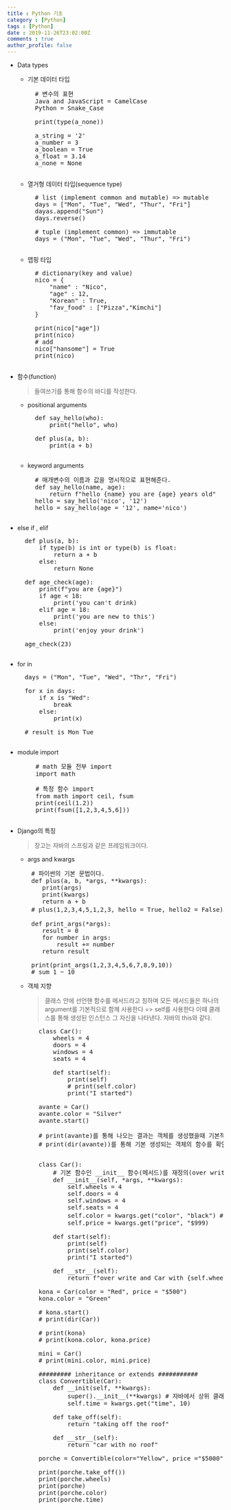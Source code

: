 ```yaml
---
title : Python 기초
category : [Python]
tags : [Python]
date : 2019-11-26T23:02:00Z
comments : true
author_profile: false
---
```


- Data types
    - 기본 데이터 타입   
        <pre>
        # 변수의 표현
        Java and JavaScript = CamelCase
        Python = Snake_Case
        
        print(type(a_none))
        
        a_string = '2'
        a_number = 3
        a_boolean = True
        a_float = 3.14
        a_none = None
        </pre>
        
    - 열거형 데이터 타입(sequence type)
        <pre>
        # list (implement common and mutable) => mutable
        days = ["Mon", "Tue", "Wed", "Thur", "Fri"]
        dayas.append("Sun")
        days.reverse()
       
        # tuple (implement common) => immutable
        days = ("Mon", "Tue", "Wed", "Thur", "Fri")
        </pre>
    - 맵핑 타입
        <pre>
        # dictionary(key and value)
        nico = {
            "name" : "Nico",
            "age" : 12,
            "Korean" : True,
            "fav_food" : ["Pizza","Kimchi"]
        }
        
        print(nico["age"])
        print(nico)
        # add
        nico["hansome"] = True
        print(nico)
        </pre>
        
- 함수(function)
    > 들여쓰기를 통해 함수의 바디를 작성한다.
    - positional arguments
        <pre>
        def say_hello(who):
            print("hello", who)
            
        def plus(a, b):
            print(a + b)
        </pre>
        
    - keyword arguments
        <pre>
        # 매개변수의 이름과 값을 명시적으로 표현해준다.
        def say_hello(name, age):
            return f"hello {name} you are {age} years old"
        hello = say_hello('nico', '12')
        hello = say_hello(age = '12', name='nico')
        </pre>
        
- else if , elif
    <pre>
    def plus(a, b):
        if type(b) is int or type(b) is float:
            return a + b
        else:
            return None
            
    def age_check(age):
        print(f"you are {age}")
        if age < 18:
            print('you can't drink)
        elif age = 18:
            print('you are new to this')
        else:
            print('enjoy your drink')
    
    age_check(23)
    </pre>
    
- for in
    <pre>
    days = ("Mon", "Tue", "Wed", "Thr", "Fri")
    
    for x in days:
        if x is "Wed":
            break
        else:
            print(x)
            
    # result is Mon Tue
    </pre>
    
- module import
    <pre>
       # math 모듈 전부 import
       import math
       
       # 특정 함수 import
       from math import ceil, fsum
       print(ceil(1.2))
       print(fsum([1,2,3,4,5,6]))
    </pre>
    
- Django의 특징
    > 장고는 자바의 스프링과 같은 프레임워크이다.  
  - args and kwargs 
    <pre>
     # 파이썬의 기본 문법이다.
     def plus(a, b, *args, **kwargs):
        print(args)
        print(kwargs)
        return a + b
     # plus(1,2,3,4,5,1,2,3, hello = True, hello2 = False)와 같은 함수의 사용이 가능하다
     
     def print_args(*args):
        result = 0
        for number in args:
            result += number
        return result
        
     print(print_args(1,2,3,4,5,6,7,8,9,10)) 
     # sum 1 ~ 10
    </pre>
    
   - 객체 지향
     > 클래스 안에 선언핸 함수를 메서드라고 칭하며 모든 메서드들은
       하나의 argument를 기본적으로 함께 사용한다 => self를 사용한다
       이때 클래스를 통해 생성된 인스턴스 그 자신을 나타낸다. 자바의 this와 같다.
        <pre>
        class Car():
            wheels = 4
            doors = 4
            windows = 4
            seats = 4
            
            def start(self):
                print(self)
                # print(self.color)
                print("I started")
        
        avante = Car()
        avante.color = "Silver"
        avante.start()
        
        # print(avante)를 통해 나오는 결과는 객체를 생성했을때 기본적으로 생성되는 내장함수중 하나를 호출한다  => __str__
        # print(dir(avante))를 통해 기본 생성되는 객체의 함수를 확인 가능하다.
        </pre>
        <pre>
        class Car():
            # 기본 함수인 __init__ 함수(메서드)를 재정의(over write) 하였다.
            def __init__(self, *args, **kwargs): 
                self.wheels = 4
                self.doors = 4
                self.windows = 4
                self.seats = 4
                self.color = kwargs.get("color", "black") # keword arguments중 "color"를 찾고 없으면 기본값으로 black을 할당한다.
                self.price = kwargs.get("price", "$999)
            
            def start(self):
                print(self)
                print(self.color)
                print("I started")
            
            def __str__(self):
                return f"over write and Car with {self.wheels} wheels"
            
        kona = Car(color = "Red", price = "$500")
        kona.color = "Green"
        
        # kona.start()
        # print(dir(Car))
        
        # print(kona)
        # print(kona.color, kona.price)
        
        mini = Car()
        # print(mini.color, mini.price)
        
        ######### inheritance or extends ###########
        class Convertible(Car):
            def __init(self, **kwargs):
                super().__init__(**kwargs) # 자바에서 상위 클래스에 접근하는 super와 동일하다
                self.time = kwargs.get("time", 10)
            
            def take_off(self):
                return "taking off the roof"
            
            def __str__(self):
                return "car with no roof"
        
        porche = Convertible(color="Yellow", price ="$5000")
        
        print(porche.take_off())
        print(porche.wheels)
        print(porche)
        print(porche.color)
        print(porche.time)                 
        </pre>

